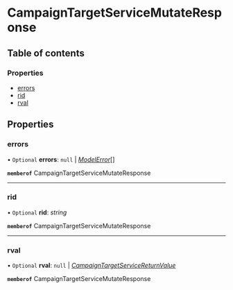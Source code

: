 # CampaignTargetServiceMutateResponse


## Table of contents

### Properties

- [errors](campaigntargetservicemutateresponse.md#errors)
- [rid](campaigntargetservicemutateresponse.md#rid)
- [rval](campaigntargetservicemutateresponse.md#rval)

## Properties

### errors

• `Optional` **errors**: ``null`` \| [*ModelError*](modelerror.md)[]

**`memberof`** CampaignTargetServiceMutateResponse

___

### rid

• `Optional` **rid**: *string*

**`memberof`** CampaignTargetServiceMutateResponse

___

### rval

• `Optional` **rval**: ``null`` \| [*CampaignTargetServiceReturnValue*](campaigntargetservicereturnvalue.md)

**`memberof`** CampaignTargetServiceMutateResponse
